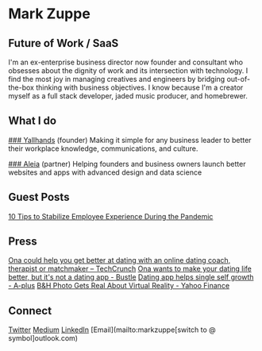 # Mark Zuppe
## Future of Work / SaaS 

I'm an ex-enterprise business director now founder and consultant who obsesses about the dignity of work and its intersection with technology. I find the most joy in managing creatives and engineers by bridging out-of-the-box thinking with business objectives. I know because I'm a creator myself as a full stack developer, jaded music producer, and homebrewer.

## What I do

[### Yallhands](https://yallhands.com) (founder)
Making it simple for any business leader to better their workplace knowledge, communications, and culture.

[### Aleia](https://www.aleia.io/) (partner)
Helping founders and business owners launch better websites and apps with advanced design and data science

## Guest Posts
[10 Tips to Stabilize Employee Experience During the Pandemic](https://talentculture.com/stabilize-employee-experience/)

## Press
[Ona could help you get better at dating with an online dating coach, therapist or matchmaker – TechCrunch](https://techcrunch.com/2017/02/07/ona-launch/)
[Ona wants to make your dating life better, but it's not a dating app - Bustle](https://www.bustle.com/p/new-app-ona-wants-to-make-your-dating-life-better-but-its-not-a-dating-app-36054)
[Dating app helps single self growth - A-plus](https://articles.aplus.com/a/ona-dating-app-helps-singles-self-growth)
[B&H Photo Gets Real About Virtual Reality - Yahoo Finance](https://finance.yahoo.com/news/b-h-photo-gets-real-090700490.html)

## Connect
[Twitter](https://twitter.com/mjzuppe)
[Medium](https://medium.com/@mjzuppe)
[LinkedIn](https://www.linkedin.com/in/mark-zuppe)
[Email](mailto:markzuppe[switch to @ symbol]outlook.com)
